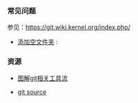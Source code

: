 ### 常见问题

参见：https://git.wiki.kernel.org/index.php/

* [添加空文件夹](https://git.wiki.kernel.org/index.php/GitFaq#Can_I_add_empty_directories.3F) :

### 资源

- [图解git相关工具流](http://www.jianshu.com/p/08ad7e427fec)

- [git source](https://github.com/git/git)

